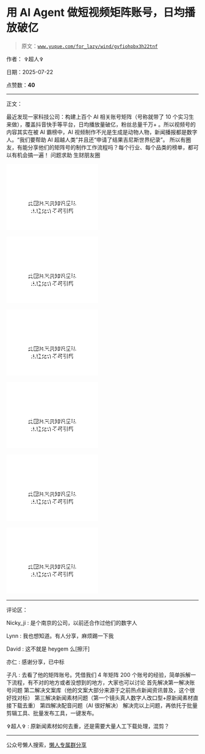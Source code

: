 # 用 AI Agent 做短视频矩阵账号，日均播放破亿

> 原文：[`www.yuque.com/for_lazy/wind/gvfiohpbx3h22tnf`](https://www.yuque.com/for_lazy/wind/gvfiohpbx3h22tnf)

作者： ✞超人✞

日期：2025-07-22

点赞数：**40**

* * *

正文：

最近发现一家科技公司：构建上百个 AI 相关账号矩阵（号称就带了 10 个实习生来做），覆盖抖音快手等平台，日均播放量破亿，粉丝总量千万+
。所以视频号的内容其实在被 AI 霸榜中，AI 视频制作不光是生成是动物人物，新闻播报都是数字人。“我们要帮助 AI 超越人类”并且还“申请了结果吉尼斯世界纪录”。
所以有圈友，有能分享他们的矩阵号的制作工作流程吗？每个行业、每个品类的榜单，都可以有机会搞一遍！ 问题求助 生财朋友圈

![](img/2822b71dabe8f6bbc5d039016abc6163.png "None")

![](img/3a347239ed28f12a7f98e3232e1be4dc.png "None")

![](img/48b5b125ecc797303cc0deffc0f4df39.png "None")

![](img/049675fa16582b7cd93beb8a5e6b83c9.png "None")

![](img/1f41913f5ef2e9e2c26c1a0bb4d960fd.png "None")

![](img/d4502906ea74090208e61d4c129d0559.png "None")

* * *

评论区：

Nicky_ji : 是个南京的公司，以前还合作过他们的数字人

Lynn : 我也想知道。有人分享，麻烦踢一下我

David : 这不就是 heygem 么[擦汗]

亦仁 : 感谢分享，已中标

子凡 : 去看了他的矩阵账号。凭借我们 4 年矩阵 200 个账号的经验，简单拆解一下流程，有不对的地方或者没想到的地方，大家也可以讨论 首先解决第一解决账号问题
第二解决文案库（他的文案大部分来源于之前热点新闻资讯普及，这个很好找对标） 第三解决新闻素材问题（第一个镜头真人数字人改口型+原新闻素材直接下载去重）
第四解决配音问题（AI 很好解决） 解决完以上问题，再依托于批量剪辑工具、批量发布工具，一键发布。

✞超人✞ : 原新闻素材如何去重，还是需要大量人工下载处理，混剪？

* * *

公众号懒人搜索，[懒人专属群分享](https://lazybook.fun/#/blog/group)